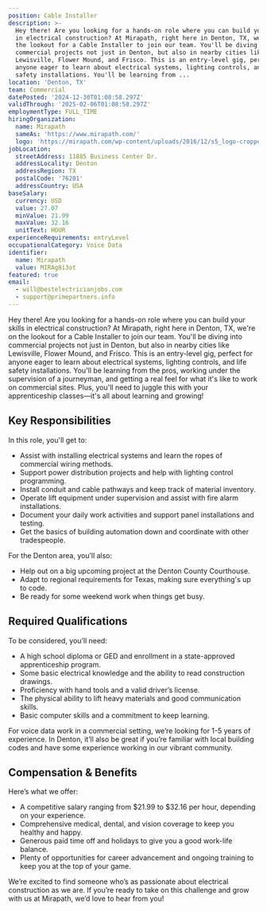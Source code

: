 ```yaml
---
position: Cable Installer
description: >-
  Hey there! Are you looking for a hands-on role where you can build your skills
  in electrical construction? At Mirapath, right here in Denton, TX, we're on
  the lookout for a Cable Installer to join our team. You'll be diving into
  commercial projects not just in Denton, but also in nearby cities like
  Lewisville, Flower Mound, and Frisco. This is an entry-level gig, perfect for
  anyone eager to learn about electrical systems, lighting controls, and life
  safety installations. You'll be learning from ...
location: 'Denton, TX'
team: Commercial
datePosted: '2024-12-30T01:08:58.297Z'
validThrough: '2025-02-06T01:08:58.297Z'
employmentType: FULL_TIME
hiringOrganization:
  name: Mirapath
  sameAs: 'https://www.mirapath.com/'
  logo: 'https://mirapath.com/wp-content/uploads/2016/12/s5_logo-cropped.png'
jobLocation:
  streetAddress: 11885 Business Center Dr.
  addressLocality: Denton
  addressRegion: TX
  postalCode: '76201'
  addressCountry: USA
baseSalary:
  currency: USD
  value: 27.07
  minValue: 21.99
  maxValue: 32.16
  unitText: HOUR
experienceRequirements: entryLevel
occupationalCategory: Voice Data
identifier:
  name: Mirapath
  value: MIRAg8i3ot
featured: true
email:
  - will@bestelectricianjobs.com
  - support@primepartners.info
---
```




Hey there! Are you looking for a hands-on role where you can build your skills in electrical construction? At Mirapath, right here in Denton, TX, we're on the lookout for a Cable Installer to join our team. You'll be diving into commercial projects not just in Denton, but also in nearby cities like Lewisville, Flower Mound, and Frisco. This is an entry-level gig, perfect for anyone eager to learn about electrical systems, lighting controls, and life safety installations. You'll be learning from the pros, working under the supervision of a journeyman, and getting a real feel for what it's like to work on commercial sites. Plus, you'll need to juggle this with your apprenticeship classes—it's all about learning and growing!

## Key Responsibilities

In this role, you'll get to:
- Assist with installing electrical systems and learn the ropes of commercial wiring methods.
- Support power distribution projects and help with lighting control programming.
- Install conduit and cable pathways and keep track of material inventory.
- Operate lift equipment under supervision and assist with fire alarm installations.
- Document your daily work activities and support panel installations and testing.
- Get the basics of building automation down and coordinate with other tradespeople.

For the Denton area, you’ll also:
- Help out on a big upcoming project at the Denton County Courthouse.
- Adapt to regional requirements for Texas, making sure everything's up to code.
- Be ready for some weekend work when things get busy.

## Required Qualifications

To be considered, you’ll need:
- A high school diploma or GED and enrollment in a state-approved apprenticeship program.
- Some basic electrical knowledge and the ability to read construction drawings.
- Proficiency with hand tools and a valid driver’s license.
- The physical ability to lift heavy materials and good communication skills.
- Basic computer skills and a commitment to keep learning.

For voice data work in a commercial setting, we’re looking for 1-5 years of experience. In Denton, it’ll also be great if you’re familiar with local building codes and have some experience working in our vibrant community.

## Compensation & Benefits

Here’s what we offer:
- A competitive salary ranging from $21.99 to $32.16 per hour, depending on your experience.
- Comprehensive medical, dental, and vision coverage to keep you healthy and happy.
- Generous paid time off and holidays to give you a good work-life balance.
- Plenty of opportunities for career advancement and ongoing training to keep you at the top of your game.

We’re excited to find someone who’s as passionate about electrical construction as we are. If you’re ready to take on this challenge and grow with us at Mirapath, we’d love to hear from you!
